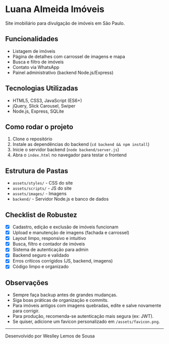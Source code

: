 # Luana Almeida Imóveis

Site imobiliário para divulgação de imóveis em São Paulo.

## Funcionalidades
- Listagem de imóveis
- Página de detalhes com carrossel de imagens e mapa
- Busca e filtro de imóveis
- Contato via WhatsApp
- Painel administrativo (backend Node.js/Express)

## Tecnologias Utilizadas
- HTML5, CSS3, JavaScript (ES6+)
- jQuery, Slick Carousel, Swiper
- Node.js, Express, SQLite

## Como rodar o projeto
1. Clone o repositório
2. Instale as dependências do backend (`cd backend && npm install`)
3. Inicie o servidor backend (`node backend/server.js`)
4. Abra o `index.html` no navegador para testar o frontend

## Estrutura de Pastas
- `assets/styles/` - CSS do site
- `assets/scripts/` - JS do site
- `assets/images/` - Imagens
- `backend/` - Servidor Node.js e banco de dados

## Checklist de Robustez
- [x] Cadastro, edição e exclusão de imóveis funcionam
- [x] Upload e manutenção de imagens (fachada e carrossel)
- [x] Layout limpo, responsivo e intuitivo
- [x] Busca, filtro e contador de imóveis
- [x] Sistema de autenticação para admin
- [x] Backend seguro e validado
- [x] Erros críticos corrigidos (JS, backend, imagens)
- [x] Código limpo e organizado

## Observações
- Sempre faça backup antes de grandes mudanças.
- Siga boas práticas de organização e commits.
- Para imóveis antigos com imagens quebradas, edite e salve novamente para corrigir.
- Para produção, recomenda-se autenticação mais segura (ex: JWT).
- Se quiser, adicione um favicon personalizado em `/assets/favicon.png`.

---
Desenvolvido por Weslley Lemos de Sousa